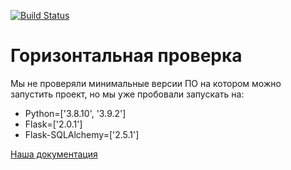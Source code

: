 [![Build Status](https://travis-ci.com/YuriSilenok/self-checking.svg?branch=main)](https://travis-ci.com/YuriSilenok/self-checking)
# Горизонтальная проверка

Мы не проверяли минимальные версии ПО на котором можно запустить проект, но мы уже пробовали запускать на:
- Python=['3.8.10', '3.9.2']
- Flask=['2.0.1']
- Flask-SQLAlchemy=['2.5.1']

[Наша документация](documentation)
